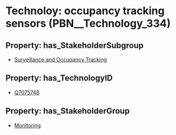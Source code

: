 # Technoloy: __occupancy tracking sensors__ (PBN__Technology_334)

## Property: has_StakeholderSubgroup

* [Surveillance and Occupancy Tracking](PBN__TechSubgroup_146)

## Property: has_TechnologyID

* [Q7075748](Q7075748)

## Property: has_StakeholderGroup

* [Monitoring](PBN__TechGroup_8)

